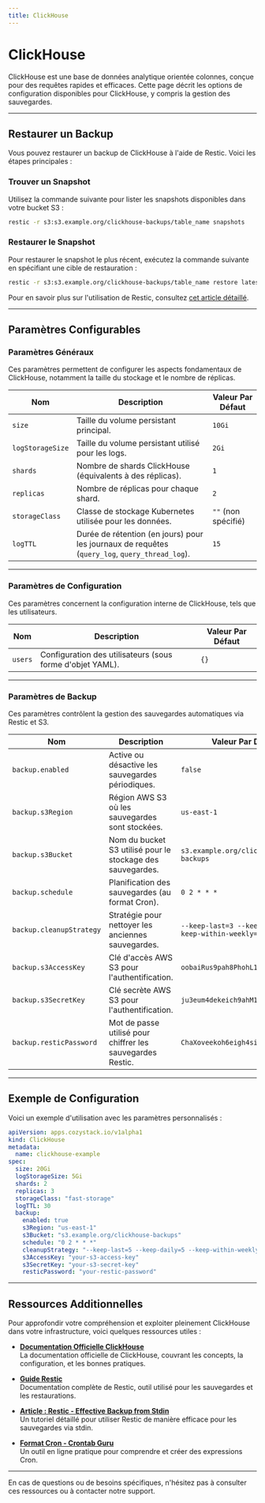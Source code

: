 ```yaml
---
title: ClickHouse
---
```


# ClickHouse

ClickHouse est une base de données analytique orientée colonnes, conçue pour des requêtes rapides et efficaces. Cette page décrit les options de configuration disponibles pour ClickHouse, y compris la gestion des sauvegardes.

---

## Restaurer un Backup

Vous pouvez restaurer un backup de ClickHouse à l'aide de Restic. Voici les étapes principales :

### Trouver un Snapshot

Utilisez la commande suivante pour lister les snapshots disponibles dans votre bucket S3 :

```bash
restic -r s3:s3.example.org/clickhouse-backups/table_name snapshots
```

### Restaurer le Snapshot

Pour restaurer le snapshot le plus récent, exécutez la commande suivante en spécifiant une cible de restauration :

```bash
restic -r s3:s3.example.org/clickhouse-backups/table_name restore latest --target /tmp/
````

Pour en savoir plus sur l'utilisation de Restic, consultez [cet article détaillé](https://blog.aenix.io/restic-effective-backup-from-stdin-4bc1e8f083c1).

---

## Paramètres Configurables

### **Paramètres Généraux**

Ces paramètres permettent de configurer les aspects fondamentaux de ClickHouse, notamment la taille du stockage et le nombre de réplicas.

| **Nom**           | **Description**                                    | **Valeur Par Défaut** |
|--------------------|----------------------------------------------------|------------------------|
| `size`            | Taille du volume persistant principal.             | `10Gi`                |
| `logStorageSize`  | Taille du volume persistant utilisé pour les logs.  | `2Gi`                 |
| `shards`          | Nombre de shards ClickHouse (équivalents à des réplicas). | `1`                   |
| `replicas`        | Nombre de réplicas pour chaque shard.               | `2`                   |
| `storageClass`    | Classe de stockage Kubernetes utilisée pour les données. | `""` (non spécifié)   |
| `logTTL`          | Durée de rétention (en jours) pour les journaux de requêtes (`query_log`, `query_thread_log`). | `15`                  |

---

### **Paramètres de Configuration**

Ces paramètres concernent la configuration interne de ClickHouse, tels que les utilisateurs.

| **Nom**    | **Description**                       | **Valeur Par Défaut** |
|------------|---------------------------------------|------------------------|
| `users`    | Configuration des utilisateurs (sous forme d'objet YAML). | `{}`                  |

---

### **Paramètres de Backup**

Ces paramètres contrôlent la gestion des sauvegardes automatiques via Restic et S3.

| **Nom**                  | **Description**                                           | **Valeur Par Défaut**                         |
|---------------------------|-----------------------------------------------------------|-----------------------------------------------|
| `backup.enabled`         | Active ou désactive les sauvegardes périodiques.          | `false`                                      |
| `backup.s3Region`        | Région AWS S3 où les sauvegardes sont stockées.           | `us-east-1`                                  |
| `backup.s3Bucket`        | Nom du bucket S3 utilisé pour le stockage des sauvegardes. | `s3.example.org/clickhouse-backups`          |
| `backup.schedule`        | Planification des sauvegardes (au format Cron).           | `0 2 * * *`                                  |
| `backup.cleanupStrategy` | Stratégie pour nettoyer les anciennes sauvegardes.        | `--keep-last=3 --keep-daily=3 --keep-within-weekly=1m` |
| `backup.s3AccessKey`     | Clé d'accès AWS S3 pour l'authentification.               | `oobaiRus9pah8PhohL1ThaeTa4UVa7gu`           |
| `backup.s3SecretKey`     | Clé secrète AWS S3 pour l'authentification.               | `ju3eum4dekeich9ahM1te8waeGai0oog`           |
| `backup.resticPassword`  | Mot de passe utilisé pour chiffrer les sauvegardes Restic. | `ChaXoveekoh6eigh4siesheeda2quai0`           |

---

## Exemple de Configuration

Voici un exemple d'utilisation avec les paramètres personnalisés :

```yaml
apiVersion: apps.cozystack.io/v1alpha1
kind: ClickHouse
metadata:
  name: clickhouse-example
spec:
  size: 20Gi
  logStorageSize: 5Gi
  shards: 2
  replicas: 3
  storageClass: "fast-storage"
  logTTL: 30
  backup:
    enabled: true
    s3Region: "us-east-1"
    s3Bucket: "s3.example.org/clickhouse-backups"
    schedule: "0 2 * * *"
    cleanupStrategy: "--keep-last=5 --keep-daily=5 --keep-within-weekly=1m"
    s3AccessKey: "your-s3-access-key"
    s3SecretKey: "your-s3-secret-key"
    resticPassword: "your-restic-password"
```

---

## Ressources Additionnelles

Pour approfondir votre compréhension et exploiter pleinement ClickHouse dans votre infrastructure, voici quelques ressources utiles :

- [**Documentation Officielle ClickHouse**](https://clickhouse.com/docs/)  
  La documentation officielle de ClickHouse, couvrant les concepts, la configuration, et les bonnes pratiques.

- [**Guide Restic**](https://restic.readthedocs.io/)  
  Documentation complète de Restic, outil utilisé pour les sauvegardes et les restaurations.

- [**Article : Restic - Effective Backup from Stdin**](https://itnext.io/restic-effective-backup-from-stdin-4bc1e8f083c1)  
  Un tutoriel détaillé pour utiliser Restic de manière efficace pour les sauvegardes via stdin.

- [**Format Cron - Crontab Guru**](https://crontab.guru/)  
  Un outil en ligne pratique pour comprendre et créer des expressions Cron.

---

En cas de questions ou de besoins spécifiques, n'hésitez pas à consulter ces ressources ou à contacter notre support.
